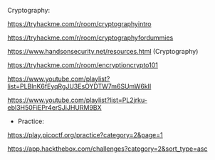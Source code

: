 Cryptography:

https://tryhackme.com/r/room/cryptographyintro

https://tryhackme.com/r/room/cryptographyfordummies

https://www.handsonsecurity.net/resources.html	(Cryptography)

https://tryhackme.com/r/room/encryptioncrypto101

https://www.youtube.com/playlist?list=PLBlnK6fEyqRgJU3EsOYDTW7m6SUmW6kII

https://www.youtube.com/playlist?list=PL2jrku-ebl3H50FiEPr4erSJiJHURM9BX


- Practice:

https://play.picoctf.org/practice?category=2&page=1

https://app.hackthebox.com/challenges?category=2&sort_type=asc
